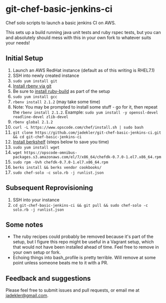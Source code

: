# git-chef-basic-jenkins-ci
Chef solo scripts to launch a basic jenkins CI on AWS.

This sets up a build running java unit tests and ruby rspec tests, but you can
and absolutely should mess with this in your own fork to whatever suits your needs!

## Initial Setup

1. Launch an AWS RedHat instance (default as of this writing is RHEL7.1)
1. SSH into newly created instance
1. `sudo yum install git`
1. [Install rbenv via git](https://github.com/sstephenson/rbenv#basic-github-checkout)
  1. Be sure to [install ruby-build](https://github.com/sstephenson/ruby-build#readme) as part of the setup
1. `sudo yum install gcc`
1. `rbenv install 2.1.2` (may take some time)
  1. Note: You may be prompted to install some stuff - go for it, then repeat the `rbenv install 2.1.2`. Example: `sudo yum install -y openssl-devel readline-devel zlib-devel`
1. `rbenv global 2.1.2`
1. `curl -L https://www.opscode.com/chef/install.sh | sudo bash`
1. `git clone https://github.com/jadekler/git-chef-basic-jenkins-ci.git && cd git-chef-basic-jenkins-ci`
1. [Install berkshelf](https://downloads.chef.io/chef-dk/redhat/#/) (steps below to save you time)
  1. `sudo yum install wget`
  1. `wget https://opscode-omnibus-packages.s3.amazonaws.com/el/7/x86_64/chefdk-0.7.0-1.el7.x86_64.rpm`
  1. `sudo rpm -Uvh chefdk-0.7.0-1.el7.x86_64.rpm`
1. `berks install && berks vendor cookbooks/`
1. `sudo chef-solo -c solo.rb -j runlist.json`

## Subsequent Reprovisioning

1. SSH into your instance
1. `cd git-chef-basic-jenkins-ci && git pull && sudo chef-solo -c solo.rb -j runlist.json`

## Some notes

- The ruby recipes could probably be removed because it's part of the setup, but
I figure this repo might be useful in a Vagrant setup, which that would not have
been installed ahead of time. Feel free to remove in your own setup or fork.
- Echoing things into bash_profile is pretty terrible. Will remove at some point
unless someone beats me to it with a PR.

## Feedback and suggestions

Please feel free to submit issues and pull requests, or email me at [jadekler@gmail.com](jadekler@gmail.com).
